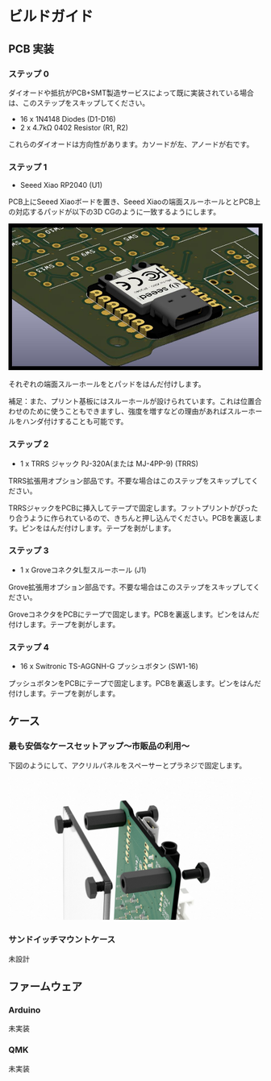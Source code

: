 ビルドガイド
============

## PCB 実装

### ステップ 0

ダイオードや抵抗がPCB+SMT製造サービスによって既に実装されている場合は、このステップをスキップしてください。

* 16 x 1N4148 Diodes (D1-D16)
* 2 x 4.7kΩ 0402 Resistor (R1, R2)

これらのダイオードは方向性があります。カソードが左、アノードが右です。

### ステップ 1

* Seeed Xiao RP2040 (U1)

PCB上にSeeed Xiaoボードを置き、Seeed Xiaoの端面スルーホールととPCB上の対応するパッドが以下の3D CGのように一致するようにします。

![](building_instruction_step01.jpg)

それぞれの端面スルーホールをとパッドをはんだ付けします。

補足：また、プリント基板にはスルーホールが設けられています。これは位置合わせのために使うこともできますし、強度を増すなどの理由があればスルーホールをハンダ付けすることも可能です。

### ステップ 2

* 1 x TRRS ジャック PJ-320A(または MJ-4PP-9) (TRRS)

TRRS拡張用オプション部品です。不要な場合はこのステップをスキップしてください。

TRRSジャックをPCBに挿入してテープで固定します。フットプリントがぴったり合うように作られているので、きちんと押し込んでください。PCBを裏返します。ピンをはんだ付けします。テープを剥がします。

### ステップ 3

* 1 x GroveコネクタL型スルーホール (J1)

Grove拡張用オプション部品です。不要な場合はこのステップをスキップしてください。

GroveコネクタをPCBにテープで固定します。PCBを裏返します。ピンをはんだ付けします。テープを剥がします。

### ステップ 4

* 16 x Switronic TS-AGGNH-G プッシュボタン (SW1-16)

プッシュボタンをPCBにテープで固定します。PCBを裏返します。ピンをはんだ付けします。テープを剥がします。

## ケース

### 最も安価なケースセットアップ〜市販品の利用〜

下図のようにして、アクリルパネルをスペーサーとプラネジで固定します。

![](building_instruction_case_cheapest.jpg)

### サンドイッチマウントケース

未設計

## ファームウェア

### Arduino

未実装

### QMK

未実装
